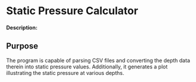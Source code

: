# Static Pressure Calculator
#### Description:
## Purpose
The program is capable of parsing CSV files and converting the depth data therein into static pressure values. Additionally, it generates a plot illustrating the static pressure at various depths.

